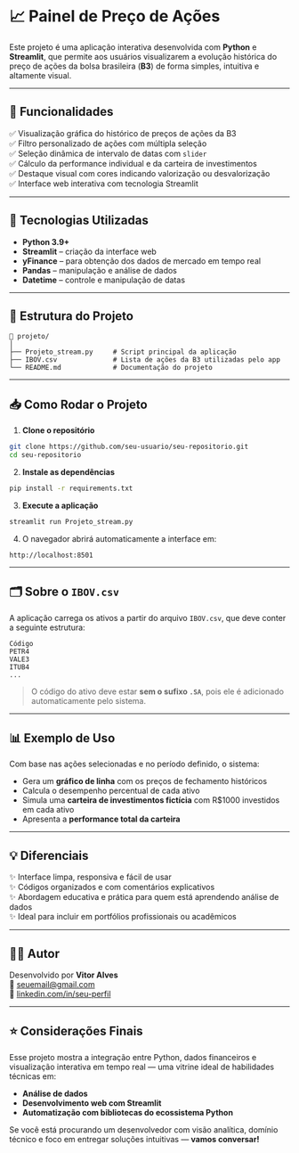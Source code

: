 
# 📈 Painel de Preço de Ações

Este projeto é uma aplicação interativa desenvolvida com **Python** e **Streamlit**, que permite aos usuários visualizarem a evolução histórica do preço de ações da bolsa brasileira (**B3**) de forma simples, intuitiva e altamente visual.

---

## 🚀 Funcionalidades

✅ Visualização gráfica do histórico de preços de ações da B3  
✅ Filtro personalizado de ações com múltipla seleção  
✅ Seleção dinâmica de intervalo de datas com `slider`  
✅ Cálculo da performance individual e da carteira de investimentos  
✅ Destaque visual com cores indicando valorização ou desvalorização  
✅ Interface web interativa com tecnologia Streamlit

---

## 🧠 Tecnologias Utilizadas

- **Python 3.9+**
- **Streamlit** – criação da interface web
- **yFinance** – para obtenção dos dados de mercado em tempo real
- **Pandas** – manipulação e análise de dados
- **Datetime** – controle e manipulação de datas

---

## 📂 Estrutura do Projeto

```
📁 projeto/
│
├── Projeto_stream.py     # Script principal da aplicação
├── IBOV.csv              # Lista de ações da B3 utilizadas pelo app
└── README.md             # Documentação do projeto
```

---

## 📥 Como Rodar o Projeto

1. **Clone o repositório**
```bash
git clone https://github.com/seu-usuario/seu-repositorio.git
cd seu-repositorio
```

2. **Instale as dependências**
```bash
pip install -r requirements.txt
```

3. **Execute a aplicação**
```bash
streamlit run Projeto_stream.py
```

4. O navegador abrirá automaticamente a interface em:
```
http://localhost:8501
```

---

## 🗂️ Sobre o `IBOV.csv`

A aplicação carrega os ativos a partir do arquivo `IBOV.csv`, que deve conter a seguinte estrutura:

```csv
Código
PETR4
VALE3
ITUB4
...
```

> O código do ativo deve estar **sem o sufixo `.SA`**, pois ele é adicionado automaticamente pelo sistema.

---

## 📊 Exemplo de Uso

Com base nas ações selecionadas e no período definido, o sistema:

- Gera um **gráfico de linha** com os preços de fechamento históricos
- Calcula o desempenho percentual de cada ativo
- Simula uma **carteira de investimentos fictícia** com R$1000 investidos em cada ativo
- Apresenta a **performance total da carteira**

---

## 💡 Diferenciais

✨ Interface limpa, responsiva e fácil de usar  
✨ Códigos organizados e com comentários explicativos  
✨ Abordagem educativa e prática para quem está aprendendo análise de dados  
✨ Ideal para incluir em portfólios profissionais ou acadêmicos

---

## 👨‍💻 Autor

Desenvolvido por **Vitor Alves**  
📧 seuemail@gmail.com  
💼 [linkedin.com/in/seu-perfil](https://linkedin.com/in/seu-perfil)

---

## ⭐ Considerações Finais

Esse projeto mostra a integração entre Python, dados financeiros e visualização interativa em tempo real — uma vitrine ideal de habilidades técnicas em:

- **Análise de dados**
- **Desenvolvimento web com Streamlit**
- **Automatização com bibliotecas do ecossistema Python**

Se você está procurando um desenvolvedor com visão analítica, domínio técnico e foco em entregar soluções intuitivas — **vamos conversar!**
